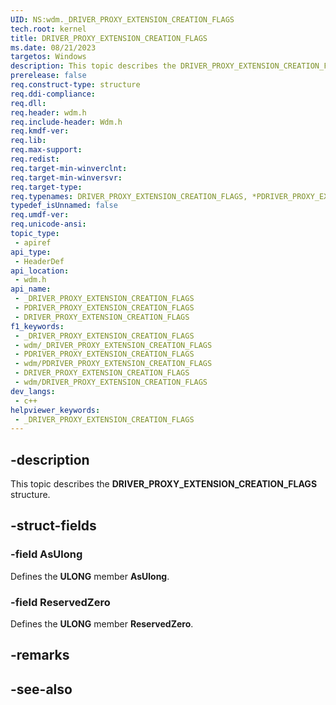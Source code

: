 ```yaml
---
UID: NS:wdm._DRIVER_PROXY_EXTENSION_CREATION_FLAGS
tech.root: kernel
title: DRIVER_PROXY_EXTENSION_CREATION_FLAGS
ms.date: 08/21/2023
targetos: Windows
description: This topic describes the DRIVER_PROXY_EXTENSION_CREATION_FLAGS structure.
prerelease: false
req.construct-type: structure
req.ddi-compliance: 
req.dll: 
req.header: wdm.h
req.include-header: Wdm.h
req.kmdf-ver: 
req.lib: 
req.max-support: 
req.redist: 
req.target-min-winverclnt: 
req.target-min-winversvr: 
req.target-type: 
req.typenames: DRIVER_PROXY_EXTENSION_CREATION_FLAGS, *PDRIVER_PROXY_EXTENSION_CREATION_FLAGS
typedef_isUnnamed: false
req.umdf-ver: 
req.unicode-ansi: 
topic_type:
 - apiref
api_type:
 - HeaderDef
api_location:
 - wdm.h
api_name:
 - _DRIVER_PROXY_EXTENSION_CREATION_FLAGS
 - PDRIVER_PROXY_EXTENSION_CREATION_FLAGS
 - DRIVER_PROXY_EXTENSION_CREATION_FLAGS
f1_keywords:
 - _DRIVER_PROXY_EXTENSION_CREATION_FLAGS
 - wdm/_DRIVER_PROXY_EXTENSION_CREATION_FLAGS
 - PDRIVER_PROXY_EXTENSION_CREATION_FLAGS
 - wdm/PDRIVER_PROXY_EXTENSION_CREATION_FLAGS
 - DRIVER_PROXY_EXTENSION_CREATION_FLAGS
 - wdm/DRIVER_PROXY_EXTENSION_CREATION_FLAGS
dev_langs:
 - c++
helpviewer_keywords:
 - _DRIVER_PROXY_EXTENSION_CREATION_FLAGS
---
```


## -description

This topic describes the **DRIVER_PROXY_EXTENSION_CREATION_FLAGS** structure.

## -struct-fields

### -field AsUlong

Defines the **ULONG** member **AsUlong**.

### -field ReservedZero

Defines the **ULONG** member **ReservedZero**.

## -remarks

## -see-also
